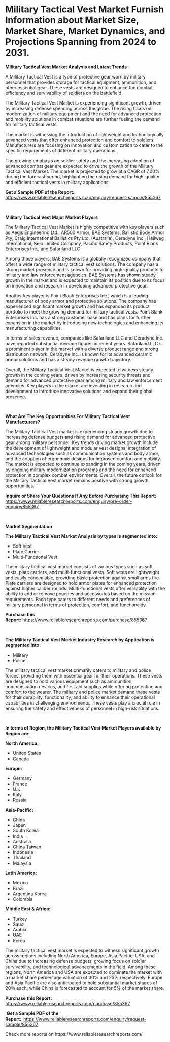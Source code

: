 <p><h1>Military Tactical Vest Market Furnish Information about Market Size, Market Share, Market Dynamics, and Projections Spanning from 2024 to 2031.</h1></p><p><strong>Military Tactical Vest Market Analysis and Latest Trends</strong></p>
<p><p>A Military Tactical Vest is a type of protective gear worn by military personnel that provides storage for tactical equipment, ammunition, and other essential gear. These vests are designed to enhance the combat efficiency and survivability of soldiers on the battlefield.</p><p>The Military Tactical Vest Market is experiencing significant growth, driven by increasing defense spending across the globe. The rising focus on modernization of military equipment and the need for advanced protection and mobility solutions in combat situations are further fueling the demand for military tactical vests.</p><p>The market is witnessing the introduction of lightweight and technologically advanced vests that offer enhanced protection and comfort to soldiers. Manufacturers are focusing on innovation and customization to cater to the specific requirements of different military operations.</p><p>The growing emphasis on soldier safety and the increasing adoption of advanced combat gear are expected to drive the growth of the Military Tactical Vest Market. The market is projected to grow at a CAGR of 7.00% during the forecast period, highlighting the rising demand for high-quality and efficient tactical vests in military applications.</p></p>
<p><strong>Get a Sample PDF of the Report:&nbsp;</strong> <a href="https://www.reliableresearchreports.com/enquiry/request-sample/855367">https://www.reliableresearchreports.com/enquiry/request-sample/855367</a></p>
<p>&nbsp;</p>
<p><strong>Military Tactical Vest Major Market Players</strong></p>
<p><p>The Military Tactical Vest Market is highly competitive with key players such as Aegis Engineering Ltd., AR500 Armor, BAE Systems, Ballistic Body Armor Pty, Craig International Ballistics Pty Ltd. (Australia), Ceradyne Inc., Hellweg International, Kejo Limited Company, Pacific Safety Products, Point Blank Enterprises Inc., and Safariland LLC.</p><p>Among these players, BAE Systems is a globally recognized company that offers a wide range of military tactical vest solutions. The company has a strong market presence and is known for providing high-quality products to military and law enforcement agencies. BAE Systems has shown steady growth in the market and is expected to maintain its position due to its focus on innovation and research in developing advanced protective gear.</p><p>Another key player is Point Blank Enterprises Inc., which is a leading manufacturer of body armor and protective solutions. The company has experienced significant market growth and has expanded its product portfolio to meet the growing demand for military tactical vests. Point Blank Enterprises Inc. has a strong customer base and has plans for further expansion in the market by introducing new technologies and enhancing its manufacturing capabilities.</p><p>In terms of sales revenue, companies like Safariland LLC and Ceradyne Inc. have reported substantial revenue figures in recent years. Safariland LLC is a prominent player in the market with a diverse product range and strong distribution network. Ceradyne Inc. is known for its advanced ceramic armor solutions and has a steady revenue growth trajectory.</p><p>Overall, the Military Tactical Vest Market is expected to witness steady growth in the coming years, driven by increasing security threats and demand for advanced protective gear among military and law enforcement agencies. Key players in the market are investing in research and development to introduce innovative solutions and expand their global presence.</p></p>
<p>&nbsp;</p>
<p><strong>What Are The Key Opportunities For Military Tactical Vest Manufacturers?</strong></p>
<p><p>The Military Tactical Vest market is experiencing steady growth due to increasing defense budgets and rising demand for advanced protective gear among military personnel. Key trends driving market growth include the development of lightweight and modular vest designs, integration of advanced technologies such as communication systems and body armor, and the adoption of ergonomic designs for improved comfort and mobility. The market is expected to continue expanding in the coming years, driven by ongoing military modernization programs and the need for enhanced protection in complex combat environments. Overall, the future outlook for the Military Tactical Vest market remains positive with strong growth opportunities.</p></p>
<p><strong>Inquire or Share Your Questions If Any Before Purchasing This Report:</strong> <a href="https://www.reliableresearchreports.com/enquiry/pre-order-enquiry/855367">https://www.reliableresearchreports.com/enquiry/pre-order-enquiry/855367</a></p>
<p>&nbsp;</p>
<p><strong>Market Segmentation</strong></p>
<p><strong>The Military Tactical Vest Market Analysis by types is segmented into:</strong></p>
<p><ul><li>Soft Vest</li><li>Plate Carrier</li><li>Multi-Functional Vest</li></ul></p>
<p><p>The military tactical vest market consists of various types such as soft vests, plate carriers, and multi-functional vests. Soft vests are lightweight and easily concealable, providing basic protection against small arms fire. Plate carriers are designed to hold armor plates for enhanced protection against higher caliber rounds. Multi-functional vests offer versatility with the ability to add or remove pouches and accessories based on the mission requirements. Each type caters to different needs and preferences of military personnel in terms of protection, comfort, and functionality.</p></p>
<p><strong>Purchase this Report:&nbsp;</strong><a href="https://www.reliableresearchreports.com/purchase/855367">https://www.reliableresearchreports.com/purchase/855367</a></p>
<p>&nbsp;</p>
<p><strong>The Military Tactical Vest Market Industry Research by Application is segmented into:</strong></p>
<p><ul><li>Military</li><li>Police</li></ul></p>
<p><p>The military tactical vest market primarily caters to military and police forces, providing them with essential gear for their operations. These vests are designed to hold various equipment such as ammunition, communication devices, and first aid supplies while offering protection and comfort to the wearer. The military and police market demand these vests for their durability, functionality, and ability to enhance their operational capabilities in challenging environments. These vests play a crucial role in ensuring the safety and effectiveness of personnel in high-risk situations.</p></p>
<p>&nbsp;</p>
<p><strong>In terms of Region, the Military Tactical Vest Market Players available by Region are:</strong></p>
<p>
    <p> <strong> North America: </strong>
        <ul>
            <li>United States</li>
            <li>Canada</li>
        </ul>
        </p> 
    <p> <strong> Europe: </strong>
        <ul>
            <li>Germany</li>
            <li>France</li>
            <li>U.K.</li>
            <li>Italy</li>
            <li>Russia</li>
        </ul>
        </p> 
    <p> <strong> Asia-Pacific: </strong>
        <ul>
            <li>China</li>
            <li>Japan</li>
            <li>South Korea</li>
            <li>India</li>
            <li>Australia</li>
            <li>China Taiwan</li>
            <li>Indonesia</li>
            <li>Thailand</li>
            <li>Malaysia</li>
        </ul>
        </p> 
    <p> <strong> Latin America: </strong>
        <ul>
            <li>Mexico</li>
            <li>Brazil</li>
            <li>Argentina Korea</li>
            <li>Colombia</li>
        </ul>
        </p> 
    <p> <strong> Middle East & Africa: </strong>
        <ul>
            <li>Turkey</li>
            <li>Saudi</li>
            <li>Arabia</li>
            <li>UAE</li>
            <li>Korea</li>
        </ul>
    </p>
    </p>
<p><p>The military tactical vest market is expected to witness significant growth across regions including North America, Europe, Asia Pacific, USA, and China due to increasing defense budgets, growing focus on soldier survivability, and technological advancements in the field. Among these regions, North America and USA are expected to dominate the market with a market share percentage valuation of 30% and 25% respectively. Europe and Asia Pacific are also anticipated to hold substantial market shares of 20% each, while China is forecasted to account for 5% of the market share.</p></p>
<p><strong>Purchase this Report: </strong><a href="https://www.reliableresearchreports.com/purchase/855367">https://www.reliableresearchreports.com/purchase/855367</a></p>
<p>&nbsp;<strong>Get a Sample PDF of the Report:&nbsp;&nbsp;</strong><a href="https://www.reliableresearchreports.com/enquiry/request-sample/855367">https://www.reliableresearchreports.com/enquiry/request-sample/855367</a></p>
<p><strong></strong></p>
<p>Check more reports on https://www.reliableresearchreports.com/</p>